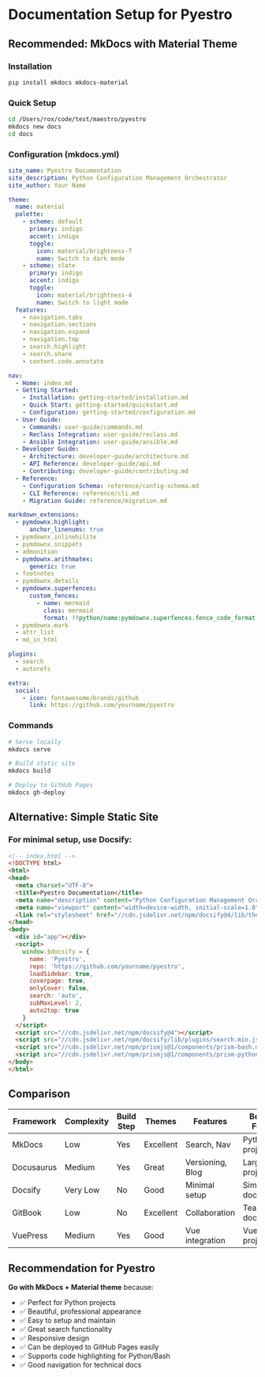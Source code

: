 # Documentation Setup for Pyestro

## Recommended: MkDocs with Material Theme

### Installation
```bash
pip install mkdocs mkdocs-material
```

### Quick Setup
```bash
cd /Users/rox/code/test/maestro/pyestro
mkdocs new docs
cd docs
```

### Configuration (mkdocs.yml)
```yaml
site_name: Pyestro Documentation
site_description: Python Configuration Management Orchestrator
site_author: Your Name

theme:
  name: material
  palette:
    - scheme: default
      primary: indigo
      accent: indigo
      toggle:
        icon: material/brightness-7
        name: Switch to dark mode
    - scheme: slate
      primary: indigo
      accent: indigo
      toggle:
        icon: material/brightness-4
        name: Switch to light mode
  features:
    - navigation.tabs
    - navigation.sections
    - navigation.expand
    - navigation.top
    - search.highlight
    - search.share
    - content.code.annotate

nav:
  - Home: index.md
  - Getting Started:
    - Installation: getting-started/installation.md
    - Quick Start: getting-started/quickstart.md
    - Configuration: getting-started/configuration.md
  - User Guide:
    - Commands: user-guide/commands.md
    - Reclass Integration: user-guide/reclass.md
    - Ansible Integration: user-guide/ansible.md
  - Developer Guide:
    - Architecture: developer-guide/architecture.md
    - API Reference: developer-guide/api.md
    - Contributing: developer-guide/contributing.md
  - Reference:
    - Configuration Schema: reference/config-schema.md
    - CLI Reference: reference/cli.md
    - Migration Guide: reference/migration.md

markdown_extensions:
  - pymdownx.highlight:
      anchor_linenums: true
  - pymdownx.inlinehilite
  - pymdownx.snippets
  - admonition
  - pymdownx.arithmatex:
      generic: true
  - footnotes
  - pymdownx.details
  - pymdownx.superfences:
      custom_fences:
        - name: mermaid
          class: mermaid
          format: !!python/name:pymdownx.superfences.fence_code_format
  - pymdownx.mark
  - attr_list
  - md_in_html

plugins:
  - search
  - autorefs

extra:
  social:
    - icon: fontawesome/brands/github
      link: https://github.com/yourname/pyestro
```

### Commands
```bash
# Serve locally
mkdocs serve

# Build static site
mkdocs build

# Deploy to GitHub Pages
mkdocs gh-deploy
```

## Alternative: Simple Static Site

### For minimal setup, use **Docsify**:
```html
<!-- index.html -->
<!DOCTYPE html>
<html>
<head>
  <meta charset="UTF-8">
  <title>Pyestro Documentation</title>
  <meta name="description" content="Python Configuration Management Orchestrator">
  <meta name="viewport" content="width=device-width, initial-scale=1.0">
  <link rel="stylesheet" href="//cdn.jsdelivr.net/npm/docsify@4/lib/themes/vue.css">
</head>
<body>
  <div id="app"></div>
  <script>
    window.$docsify = {
      name: 'Pyestro',
      repo: 'https://github.com/yourname/pyestro',
      loadSidebar: true,
      coverpage: true,
      onlyCover: false,
      search: 'auto',
      subMaxLevel: 2,
      auto2top: true
    }
  </script>
  <script src="//cdn.jsdelivr.net/npm/docsify@4"></script>
  <script src="//cdn.jsdelivr.net/npm/docsify/lib/plugins/search.min.js"></script>
  <script src="//cdn.jsdelivr.net/npm/prismjs@1/components/prism-bash.min.js"></script>
  <script src="//cdn.jsdelivr.net/npm/prismjs@1/components/prism-python.min.js"></script>
</body>
</html>
```

## Comparison

| Framework | Complexity | Build Step | Themes | Features | Best For |
|-----------|------------|------------|---------|----------|----------|
| MkDocs | Low | Yes | Excellent | Search, Nav | Python projects |
| Docusaurus | Medium | Yes | Great | Versioning, Blog | Large projects |
| Docsify | Very Low | No | Good | Minimal setup | Simple docs |
| GitBook | Low | No | Excellent | Collaboration | Team docs |
| VuePress | Medium | Yes | Good | Vue integration | Vue projects |

## Recommendation for Pyestro

**Go with MkDocs + Material theme** because:
- ✅ Perfect for Python projects
- ✅ Beautiful, professional appearance
- ✅ Easy to setup and maintain
- ✅ Great search functionality
- ✅ Responsive design
- ✅ Can be deployed to GitHub Pages easily
- ✅ Supports code highlighting for Python/Bash
- ✅ Good navigation for technical docs
